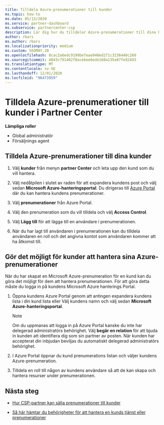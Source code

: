 ```yaml
---
title: Tilldela Azure-prenumerationer till kunder
ms.topic: how-to
ms.date: 05/13/2020
ms.service: partner-dashboard
ms.subservice: partnercenter-csp
description: Lär dig hur du tilldelar Azure-prenumerationer till dina kunder i Partner Center och hur du kan göra det möjligt för kunder att hantera sina egna prenumerationer.
author: rbars
ms.author: rbars
ms.localizationpriority: medium
ms.custom: SEOMAY.20
ms.openlocfilehash: 8cac2a6edc9199befeae940ed271c3236440c260
ms.sourcegitcommit: 4043c791402f0acebee6ede160a135e87fe92493
ms.translationtype: MT
ms.contentlocale: sv-SE
ms.lasthandoff: 12/01/2020
ms.locfileid: "96473959"
---
```

# <a name="assigning-azure-subscriptions-to-customers-in-partner-center"></a>Tilldela Azure-prenumerationer till kunder i Partner Center

**Lämpliga roller**

- Global administratör
- Försäljnings agent

## <a name="assign-azure-subscriptions-to-your-customers"></a>Tilldela Azure-prenumerationer till dina kunder

1. Välj **kunder** från menyn **partner Center** och leta upp den kund som du vill hantera.

2. Välj nedåtpilen i slutet av raden för att expandera kundens post och välj sedan **Microsoft Azure-hanteringsportal**. Du dirigeras till [Azure Portal](https://portal.azure.com/) där du kan hantera kundens prenumerationer.

3. Välj **prenumerationer** från Azure Portal.

4. Välj den prenumeration som du vill tilldela och välj **Access Control**.

5. Välj **Lägg till** för att lägga till en användare i prenumerationen. 

6. När du har lagt till användaren i prenumerationen kan du tilldela användaren en roll och det angivna kontot som användaren kommer att ha åtkomst till.

## <a name="enable-customers-to-manage-their-azure-subscriptions"></a>Gör det möjligt för kunder att hantera sina Azure-prenumerationer

När du har skapat en Microsoft Azure-prenumeration för en kund kan du göra det möjligt för dem att hantera prenumerationen. För att göra detta måste du logga in på kundens Microsoft Azure hanterings Portal. 

1. Öppna kundens Azure Portal genom att antingen expandera kundens lista i din kund lista eller Välj kundens namn och välj sedan **Microsoft Azure-hanteringsportal**.

   > [!NOTE]  
   > Om du uppmanas att logga in på Azure Portal kanske du inte har delegerad administratörs behörighet. Välj **begär en relation** för att bjuda in kunden att identifiera dig som sin partner av posten. När kunden har accepterat din inbjudan beviljas du automatiskt delegerad administratörs behörighet.

2. I Azure Portal öppnar du kund prenumerations listan och väljer kundens Azure-prenumeration.

3. Tilldela en roll till någon av kundens användare så att de kan skapa och hantera resurser under prenumerationen.

## <a name="next-steps"></a>Nästa steg

- [Hur CSP-partner kan sälja prenumerationer till kunder](customer-subscriptions.md)

- [Så här hämtar du behörigheter för att hantera en kunds tjänst eller prenumerationer](customers-revoke-admin-privileges.md)
